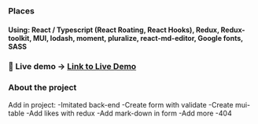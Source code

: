 ### Places

#### Using:  React / Typescript (React Roating, React Hooks), Redux, Redux-toolkit, MUI, lodash, moment, pluralize, react-md-editor, Google fonts, SASS

### 🚀  Live demo  -> [Link to Live Demo](https://ddrozd13-places.netlify.app/)


### About the project

Add in project:
  -Imitated back-end
  -Create form with validate
  -Create mui-table
  -Add likes with redux
  -Add mark-down in form
  -Add more
  -404